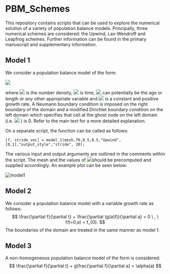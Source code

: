 # PBM_Schemes
This repository contains scripts that can be used to explore the numerical solution of a variety of population balance models. Principally, three numerical schemes are considered: the Upwind, Lax-Wendroff and Leapfrog schemes. Further information can be found in the primary manuscript and supplementary information. 

## Model 1

We consider a population balance model of the form: 
<!-- $$
\frac{\partial f}{\partial t} + g\frac{\partial f}{\partial a} = 0 \ , \ f(t=0,a) = f_{0},
$$ -->

<img src="https://render.githubusercontent.com/render/math?math=\frac{\partial f}{\partial t} %2B g\frac{\partial f}{\partial a} = 0 \ , \ f(t=0,a) = f_{0},">

where <img src="https://render.githubusercontent.com/render/math?math=f"> is the number density, <img src="https://render.githubusercontent.com/render/math?math=t">  is time, <img src="https://render.githubusercontent.com/render/math?math=a"> can potentially be the age or length or any other appropriate variable and <img src="https://render.githubusercontent.com/render/math?math=g"> is a constant and positive growth rate. A Neumann boundary condition is imposed on the right boundary of the domain and a modified Dirichlet boundary condition on the left domain which specifies that cell at the ghost node on the left domain (i.e. <img src="https://render.githubusercontent.com/render/math?math=a<0"> ) is 0. Refer to the main text for a more detailed explanation. 

On a separate script, the function can be called as follows: 

```
[f, stride_vec] = model_1(mesh,f0,0.5,0.5,"Upwind",[0,1],"output_style","stride", 20);
```

The various input and output arguments are outlined in the comments within the script. The mesh and the values of <img src="https://render.githubusercontent.com/render/math?math=f_{0}">should be precomputed and supplied accordingly. An example plot can be seen below: 

![model1](C:\Users\Pavan\Projects\PBM_Schemes\model1.png)

## Model 2

We consider a population balance model with a variable growth rate as follows: 
$$
\frac{\partial f}{\partial t} + \frac{\partial (g(a)f)}{\partial a} = 0 \ , \ f(t=0,a) = f_{0}.
$$
The boundaries of the domain are treated in the same manner as model 1. 

## Model 3

A non-homogeneous population balance model of the form is considered: 
$$
\frac{\partial f}{\partial t} + g\frac{\partial f}{\partial a} = \alpha(a)
$$


